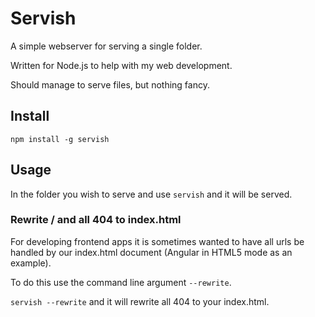 # Servish

A simple webserver for serving a single folder.

Written for Node.js to help with my web development.

Should manage to serve files, but nothing fancy.

## Install

`npm install -g servish`

## Usage

In the folder you wish to serve and use `servish` and it will be served.

### Rewrite / and all 404 to index.html

For developing frontend apps it is sometimes wanted to have all urls be handled
by our index.html document (Angular in HTML5 mode as an example).

To do this use the command line argument `--rewrite`.

`servish --rewrite` and it will rewrite all 404 to your index.html.

